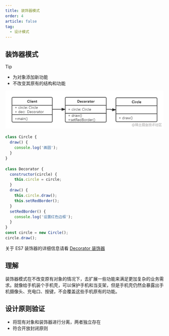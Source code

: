 ```yaml
---
title: 装饰器模式
order: 4
article: false
tag:
  - 设计模式
---
```


## 装饰器模式

> [!tip]
>
> - 为对象添加新功能
> - 不改变其原有的结构和功能

![](images/sj4.png)

```javascript
class Circle {
  draw() {
    console.log('画圆');
  }
}

class Decorator {
  constructor(circle) {
    this.circle = circle;
  }
  draw() {
    this.circle.draw();
    this.setRedBorder();
  }
  setRedBorder() {
    console.log('设置红色边框');
  }
}
const circle = new Circle();
circle.draw();
```

关于 ES7 装饰器的详细信息请看 [Decorator 装饰器](../JavaScript/12ES高级特性/2装饰器.md)

## 理解

装饰器模式在不改变原有对象的情况下，去扩展一些功能来满足更加复杂的业务需求。就像给手机装个手机壳，可以保护手机和当支架，但是手机壳仍然会暴露出手机摄像头、充电口、按键，不会覆盖这些手机原有的功能。

## 设计原则验证

- 将现有对象和装饰器进行分离，两者独立存在
- 符合开放封闭原则
